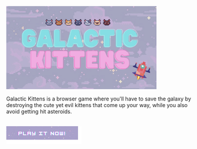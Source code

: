 <img src="assets/resources/images/galactic-kittens.png" width="400px">

Galactic Kittens is a browser game where you'll have to save the galaxy by destroying the cute yet evil kittens that come up your way, while you also avoid getting hit asteroids. 

<br>

<a href="https://AnaGutierrezRuiz.github.io/game-galactic-kittens/" target="_blank">
    <img src="./assets/resources/images/readme-button.png" width="200px">
</a>

